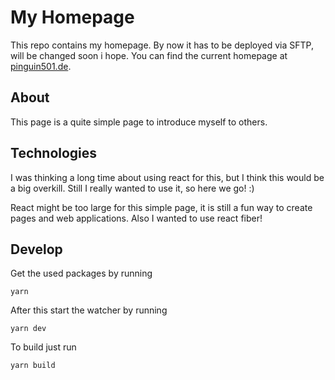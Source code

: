 # My Homepage

This repo contains my homepage. By now it has to be deployed via SFTP, will be changed soon i hope.
You can find the current homepage at [pinguin501.de](http://pinguin501.de).

## About

This page is a quite simple page to introduce myself to others.

## Technologies

I was thinking a long time about using react for this, but I think this would be a big overkill.
Still I really wanted to use it, so here we go! :)

React might be too large for this simple page, it is still a fun way to create pages and web applications.
Also I wanted to use react fiber!

## Develop

Get the used packages by running

```
yarn
```

After this start the watcher by running

```
yarn dev
```

To build just run 

```
yarn build
```
